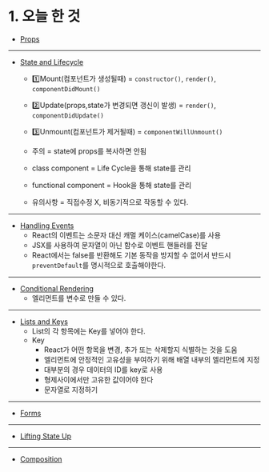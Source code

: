 # 1. 오늘 한 것<br />

- [Props](https://ko.reactjs.org/docs/components-and-props.html)<br />

<hr/>

- [State and Lifecycle](https://ko.reactjs.org/docs/state-and-lifecycle.html)<br />

  - 1️⃣Mount(컴포넌트가 생성될때) = `constructor()`, `render()`, `componentDidMount()`<br />
  - 2️⃣Update(props,state가 변경되면 갱신이 발생) = `render()`, `componentDidUpdate()`<br />
  - 3️⃣Unmount(컴포넌트가 제거될때) = `componentWillUnmount()`<br />
  - 주의 = state에 props를 복사하면 안됨
    <br />

  - class component = Life Cycle을 통해 state를 관리<br />
  - functional component = Hook을 통해 state를 관리<br />
  - 유의사항 = 직접수정 X, 비동기적으로 작동할 수 있다.<br />

<hr/>

- [Handling Events](https://ko.reactjs.org/docs/handling-events.html)<br />
  - React의 이벤트는 소문자 대신 캐멀 케이스(camelCase)를 사용<br />
  - JSX를 사용하여 문자열이 아닌 함수로 이벤트 핸들러를 전달<br />
  - React에서는 false를 반환해도 기본 동작을 방지할 수 없어서 반드시 `preventDefault`를 명시적으로 호출해야한다.<br />

<hr/>

- [Conditional Rendering](https://ko.reactjs.org/docs/conditional-rendering.html)<br />
  - 엘리먼트를 변수로 만들 수 있다.<br />

<hr/>

- [Lists and Keys](https://ko.reactjs.org/docs/lists-and-keys.html)<br />
  - List의 각 항목에는 Key를 넣어야 한다.<br />
  - Key<br />
    - React가 어떤 항목을 변경, 추가 또는 삭제할지 식별하는 것을 도움 <br />
    - 엘리먼트에 안정적인 고유성을 부여하기 위해 배열 내부의 엘리먼트에 지정 <br />
    - 대부분의 경우 데이터의 ID를 key로 사용 <br />
    - 형제사이에서만 고유한 값이어야 한다 <br />
    - 문자열로 지정하기<br />

<hr/>

- [Forms](https://ko.reactjs.org/docs/forms.html)<br />

<hr/>

- [Lifting State Up](https://ko.reactjs.org/docs/lifting-state-up.html)<br />

<hr/>

- [Composition](https://ko.reactjs.org/docs/composition-vs-inheritance.html)<br />
